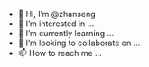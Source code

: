 - 👋 Hi, I’m @zhanseng
- 👀 I’m interested in ...
- 🌱 I’m currently learning ...
- 💞️ I’m looking to collaborate on ...
- 📫 How to reach me ...

<!---
zhanseng/zhanseng is a ✨ special ✨ repository because its `README.md` (this file) appears on your GitHub profile.
You can click the Preview link to take a look at your changes.
--->
